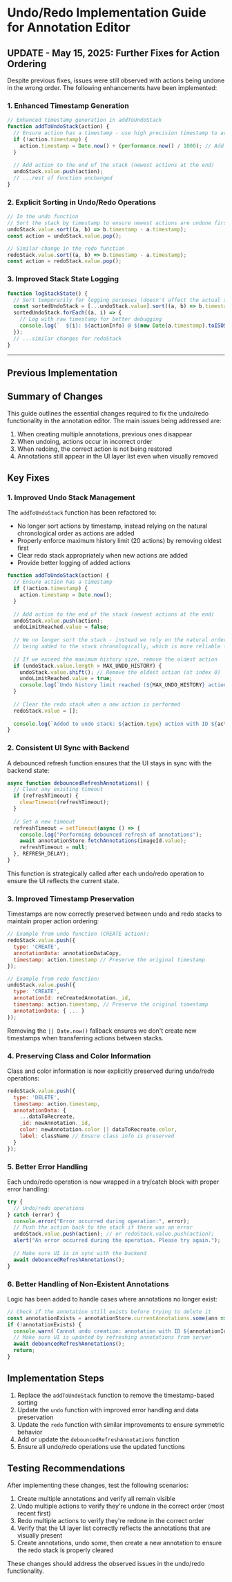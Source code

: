 # Undo/Redo Implementation Guide for Annotation Editor

## UPDATE - May 15, 2025: Further Fixes for Action Ordering

Despite previous fixes, issues were still observed with actions being undone in the wrong order. The following enhancements have been implemented:

### 1. Enhanced Timestamp Generation

```javascript
// Enhanced timestamp generation in addToUndoStack
function addToUndoStack(action) {
  // Ensure action has a timestamp - use high precision timestamp to avoid ordering issues
  if (!action.timestamp) {
    action.timestamp = Date.now() + (performance.now() / 1000); // Add fractional milliseconds for more precise ordering
  }
  
  // Add action to the end of the stack (newest actions at the end)
  undoStack.value.push(action);
  // ...rest of function unchanged
}
```

### 2. Explicit Sorting in Undo/Redo Operations

```javascript
// In the undo function
// Sort the stack by timestamp to ensure newest actions are undone first
undoStack.value.sort((a, b) => b.timestamp - a.timestamp);
const action = undoStack.value.pop();

// Similar change in the redo function
redoStack.value.sort((a, b) => b.timestamp - a.timestamp);
const action = redoStack.value.pop();
```

### 3. Improved Stack State Logging

```javascript
function logStackState() {
  // Sort temporarily for logging purposes (doesn't affect the actual stack)
  const sortedUndoStack = [...undoStack.value].sort((a, b) => b.timestamp - a.timestamp);
  sortedUndoStack.forEach((a, i) => {
    // Log with raw timestamp for better debugging
    console.log(`  ${i}: ${actionInfo} @ ${new Date(a.timestamp).toISOString()} (${a.timestamp})`);
  });
  // ...similar changes for redoStack
}
```

---

## Previous Implementation

## Summary of Changes

This guide outlines the essential changes required to fix the undo/redo functionality in the annotation editor. The main issues being addressed are:

1. When creating multiple annotations, previous ones disappear
2. When undoing, actions occur in incorrect order
3. When redoing, the correct action is not being restored
4. Annotations still appear in the UI layer list even when visually removed

## Key Fixes

### 1. Improved Undo Stack Management

The `addToUndoStack` function has been refactored to:

- No longer sort actions by timestamp, instead relying on the natural chronological order as actions are added
- Properly enforce maximum history limit (20 actions) by removing oldest first
- Clear redo stack appropriately when new actions are added
- Provide better logging of added actions

```javascript
function addToUndoStack(action) {
  // Ensure action has a timestamp
  if (!action.timestamp) {
    action.timestamp = Date.now();
  }
  
  // Add action to the end of the stack (newest actions at the end)
  undoStack.value.push(action);
  undoLimitReached.value = false;
  
  // We no longer sort the stack - instead we rely on the natural order of actions
  // being added to the stack chronologically, which is more reliable for undo/redo
  
  // If we exceed the maximum history size, remove the oldest action
  if (undoStack.value.length > MAX_UNDO_HISTORY) {
    undoStack.value.shift(); // Remove the oldest action (at index 0)
    undoLimitReached.value = true;
    console.log(`Undo history limit reached (${MAX_UNDO_HISTORY} actions). Oldest action removed.`);
  }
  
  // Clear the redo stack when a new action is performed
  redoStack.value = [];
  
  console.log(`Added to undo stack: ${action.type} action with ID ${action.annotationId || (action.annotationData && action.annotationData._id) || 'unknown'}`);
}
```

### 2. Consistent UI Sync with Backend

A debounced refresh function ensures that the UI stays in sync with the backend state:

```javascript
async function debouncedRefreshAnnotations() {
  // Clear any existing timeout
  if (refreshTimeout) {
    clearTimeout(refreshTimeout);
  }
  
  // Set a new timeout
  refreshTimeout = setTimeout(async () => {
    console.log("Performing debounced refresh of annotations");
    await annotationStore.fetchAnnotations(imageId.value);
    refreshTimeout = null;
  }, REFRESH_DELAY);
}
```

This function is strategically called after each undo/redo operation to ensure the UI reflects the current state.

### 3. Improved Timestamp Preservation

Timestamps are now correctly preserved between undo and redo stacks to maintain proper action ordering:

```javascript
// Example from undo function (CREATE action):
redoStack.value.push({
  type: 'CREATE',
  annotationData: annotationDataCopy,
  timestamp: action.timestamp // Preserve the original timestamp
});

// Example from redo function:
undoStack.value.push({ 
  type: 'CREATE', 
  annotationId: reCreatedAnnotation._id,
  timestamp: action.timestamp, // Preserve the original timestamp
  annotationData: { ... }
});
```

Removing the `|| Date.now()` fallback ensures we don't create new timestamps when transferring actions between stacks.

### 4. Preserving Class and Color Information

Class and color information is now explicitly preserved during undo/redo operations:

```javascript
redoStack.value.push({ 
  type: 'DELETE', 
  timestamp: action.timestamp,
  annotationData: { 
    ...dataToRecreate, 
    _id: newAnnotation._id,
    color: newAnnotation.color || dataToRecreate.color,
    label: className // Ensure class info is preserved 
  } 
});
```

### 5. Better Error Handling

Each undo/redo operation is now wrapped in a try/catch block with proper error handling:

```javascript
try {
  // Undo/redo operations
} catch (error) {
  console.error("Error occurred during operation:", error);
  // Push the action back to the stack if there was an error
  undoStack.value.push(action); // or redoStack.value.push(action);
  alert("An error occurred during the operation. Please try again.");
  
  // Make sure UI is in sync with the backend
  await debouncedRefreshAnnotations();
}
```

### 6. Better Handling of Non-Existent Annotations

Logic has been added to handle cases where annotations no longer exist:

```javascript
// Check if the annotation still exists before trying to delete it
const annotationExists = annotationStore.currentAnnotations.some(ann => ann._id === annotationId);
if (!annotationExists) {
  console.warn(`Cannot undo creation: annotation with ID ${annotationId} no longer exists`);
  // Make sure UI is updated by refreshing annotations from server
  await debouncedRefreshAnnotations();
  return;
}
```

## Implementation Steps

1. Replace the `addToUndoStack` function to remove the timestamp-based sorting
2. Update the `undo` function with improved error handling and data preservation
3. Update the `redo` function with similar improvements to ensure symmetric behavior
4. Add or update the `debouncedRefreshAnnotations` function 
5. Ensure all undo/redo operations use the updated functions

## Testing Recommendations

After implementing these changes, test the following scenarios:

1. Create multiple annotations and verify all remain visible
2. Undo multiple actions to verify they're undone in the correct order (most recent first)
3. Redo multiple actions to verify they're redone in the correct order
4. Verify that the UI layer list correctly reflects the annotations that are visually present
5. Create annotations, undo some, then create a new annotation to ensure the redo stack is properly cleared

These changes should address the observed issues in the undo/redo functionality.
